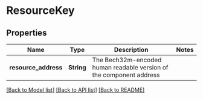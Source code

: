 # ResourceKey

## Properties

Name | Type | Description | Notes
------------ | ------------- | ------------- | -------------
**resource_address** | **String** | The Bech32m-encoded human readable version of the component address | 

[[Back to Model list]](../README.md#documentation-for-models) [[Back to API list]](../README.md#documentation-for-api-endpoints) [[Back to README]](../README.md)


